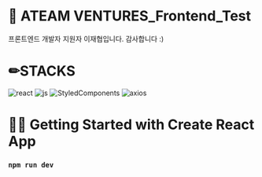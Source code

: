 # 📝 ATEAM VENTURES_Frontend_Test

프론트엔드 개발자 지원자 이재협입니다. 감사합니다 :)

# ✏STACKS

![react](https://img.shields.io/badge/React-61DAFB?style=flat-square&logo=React&logoColor=black)
![js](https://img.shields.io/badge/JavaScript-F7DF1E?style=flat-square&logo=JavaScript&logoColor=black)
![StyledComponents](https://img.shields.io/badge/StyledComponents-DB7093?style=flat-square&logo=StyledComponents&logoColor=black)
![axios](https://img.shields.io/badge/Axios-512ad0?style=flat-square&logo=axios&logoColor=black)

# 🏃🏻 Getting Started with Create React App

### `npm run dev`
